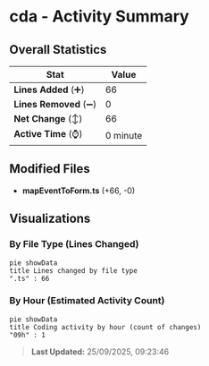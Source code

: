 # cda - Activity Summary 

## Overall Statistics

| Stat                   | Value                                                             |
| ---------------------- | ----------------------------------------------------------------- |
| **Lines Added** (➕)   | 66                                          |
| **Lines Removed** (➖) | 0                                        |
| **Net Change** (↕)    | 66                |
| **Active Time** (⌚)   | 0 minute |


## Modified Files
- **mapEventToForm.ts** (+66, -0)

## Visualizations

### By File Type (Lines Changed)

```mermaid
pie showData
title Lines changed by file type
".ts" : 66
```

### By Hour (Estimated Activity Count)

```mermaid
pie showData
title Coding activity by hour (count of changes)
"09h" : 1
```


> **Last Updated:** 25/09/2025, 09:23:46